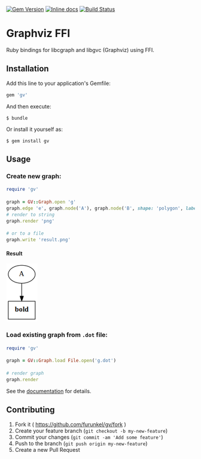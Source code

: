 [![Gem Version](https://badge.fury.io/rb/gv.svg)](https://badge.fury.io/rb/gv)
[![Inline docs](http://inch-ci.org/github/furunkel/gv.svg?branch=master)](http://inch-ci.org/github/furunkel/gv)
[![Build Status](https://travis-ci.org/furunkel/gv.svg?branch=master)](https://travis-ci.org/furunkel/gv)

# Graphviz FFI

Ruby bindings for libcgraph and libgvc (Graphviz) using FFI.

## Installation

Add this line to your application's Gemfile:

```ruby
gem 'gv'
```

And then execute:

    $ bundle

Or install it yourself as:

    $ gem install gv

## Usage

### Create new graph:
```ruby
require 'gv'

graph = GV::Graph.open 'g'
graph.edge 'e', graph.node('A'), graph.node('B', shape: 'polygon', label: graph.html('<b>bold</b>'))
# render to string
graph.render 'png'

# or to a file
graph.write 'result.png'
```

#### Result 
![Result](https://raw.githubusercontent.com/furunkel/gv/master/spec/render.png)
  
### Load existing graph from `.dot` file:
```ruby
require 'gv'

graph = GV::Graph.load File.open('g.dot')

# render graph
graph.render
```
See the [documentation](http://www.rubydoc.info/gems/gv) for details.

## Contributing

1. Fork it ( https://github.com/furunkel/gv/fork )
2. Create your feature branch (`git checkout -b my-new-feature`)
3. Commit your changes (`git commit -am 'Add some feature'`)
4. Push to the branch (`git push origin my-new-feature`)
5. Create a new Pull Request
